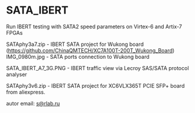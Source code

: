 # SATA_IBERT
Run IBERT testing with SATA2 speed parameters on Virtex-6 and Artix-7 FPGAs

SATAphy3a7.zip - IBERT SATA project for Wukong board (https://github.com/ChinaQMTECH/XC7A100T-200T_Wukong_Board)
IMG_0980m.jpg - SATA ports connection to Wukong board

SATA_IBERT_A7_3G.PNG - IBERT traffic view via Lecroy SAS/SATA protocol analyser

SATAphy3v6.zip - IBERT SATA project for XC6VLX365T PCIE SFP+ board from aliexpress. 

autor email: s@rlab.ru

